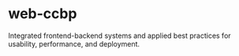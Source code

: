 # web-ccbp
Integrated frontend-backend systems and applied best practices for usability, performance, and deployment.  
